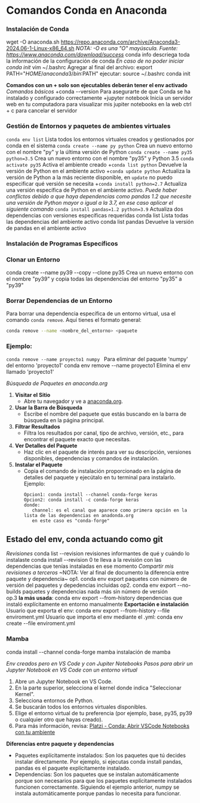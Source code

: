 # Comandos Conda en Anaconda
### Instalación de Conda
wget -O anaconda.sh https://repo.anaconda.com/archive/Anaconda3-2024.06-1-Linux-x86_64.sh _NOTA: -O es una "O" mayúscula._ _Fuente: https://www.anaconda.com/download/success_
conda info      descriega toda la información de la configuración de conda
_En caso de no poder iniciar conda init_
    vim ~/.bashrc
    Agregar al final del archivo:
    export PATH="$HOME/anaconda3/bin:$PATH"
    ejecutar:
    source ~/.bashrc
    conda init

**Comandos con un + solo son ejecutables deberán tener el env activado**
_Comandos básicos_ 
+conda --version		Para asegurarte de que Conda se ha instalado y configurado correctamente
+jupyter notebook       Inicia un servidor web en tu computadora para visualizar mis jupiter notebooks en la web
ctrl + c para cancelar el servidor

### Gestión de Entornos y paquetes de ambientes virtuales
`conda env list` 		                    Lista todos los entornos virtuales creados y gestionados por conda en el sistema
`conda create --name py python`			Crea un nuevo entorno con el nombre "py" y la última versión de Python
`conda create --name py35 python=3.5`		Crea un nuevo entorno con el nombre "py35" y Python 3.5
`conda activate py35`                     Activa el ambiente creado
+`conda list python`				        Devuelve la versión de Python en el ambiente activo
+`conda update python`				        Actualiza la versión de Python a la más reciente disponible, en `update` no puedo especificar qué versión se necesita
+`conda install python=2.7`			    Actualiza una versión específica de Python en el ambiente activo. _Puede haber conflictos debido a que haya dependencias como pandas 1.2 que necesite una versión de Python mayor o igual a la 3.7, en ese caso aplicar el siguiente comando_
`conda install pandas=1.2 python=3.9`		Actualiza dos dependencias con versiones específicas requeridas
conda list					            Lista todas las dependencias del ambiente activo
conda list pandas				        Devuelve la versión de pandas en el ambiente activo

### Instalación de Programas Específicos

### Clonar un Entorno
conda create --name py39 --copy --clone py35	Crea un nuevo entorno con el nombre "py39" y copia todas las dependencias del entorno "py35" a "py39"

### Borrar Dependencias de un Entorno
Para borrar una dependencia específica de un entorno virtual, usa el comando `conda remove`. Aquí tienes el formato general:
```sh
conda remove --name <nombre_del_entorno> <paquete
```
### Ejemplo:
`conda remove --name proyecto1 numpy `    Para eliminar del paquete 'numpy' del entorno 'proyecto1'
conda env remove --name proyecto1      Elimina el env llamado 'proyecto1'

_Búsqueda de Paquetes en anaconda.org_
1. **Visitar el Sitio**
   - Abre tu navegador y ve a [anaconda.org](https://anaconda.org).
2. **Usar la Barra de Búsqueda**
   - Escribe el nombre del paquete que estás buscando en la barra de búsqueda en la página principal.
3. **Filtrar Resultados**
   - Filtra los resultados por canal, tipo de archivo, versión, etc., para encontrar el paquete exacto que necesitas.
4. **Ver Detalles del Paquete**
   - Haz clic en el paquete de interés para ver su descripción, versiones disponibles, dependencias y comandos de instalación.
5. **Instalar el Paquete**
   - Copia el comando de instalación proporcionado en la página de detalles del paquete y ejecútalo en tu terminal para instalarlo. Ejemplo:
     ```ejemplo:
     Opcion1: conda install --channel conda-forge keras
     Opcion2: conda install -c conda-forge keras
     donde: 
        channel: es el canal que aparece como primera opción en la lista de las dependencias en anadonda.org
        en este caso es "conda-forge"
     ```
## Estado del env, conda actuando como git
_Revisiones_
conda list --revision       revisiones informantes de qué y cuándo lo instalaste
conda install --revision 0  te lleva a la revisión con las dependencias que tenías instaladas en ese momento 
_Compartir mis revisiones a terceros_
~NOTA: Ver al final de documento la diferencia entre paquete y dependencia~
op1. conda env export                paquetes con número de versión del paquetes y depedencias incluidas 
op2. conda env export --no-builds    paquetes y dependencias nada más sin número de versión  
op.3 **la más usada**: conda env export --from-history dependencias que instaló explícitamente en entorno manualmente
**Exportación e instalación**
Usuario que exporta el env:
conda env export --from-history --file enviroment.yml
Usuario que importa el env mediante el .yml:
conda env create --file enviroment.yml

### Mamba
conda install --channel conda-forge mamba   instalación de mamba

_Env creados pero en VS Code y con Jupiter Notebooks_
_Pasos para abrir un Jupyter Notebook en VS Code con un entorno virtual_
1. Abre un Jupyter Notebook en VS Code.
2. En la parte superior, selecciona el kernel donde indica "Seleccionar Kernel".
3. Selecciona entornos de Python.
4. Se buscarán todos los entornos virtuales disponibles.
5. Elige el entorno virtual de tu preferencia (por ejemplo, base, py35, py39 o cualquier otro que hayas creado).
6. Para más información, revisa: [Platzi - Conda: Abrir VSCode Notebooks con tu ambiente](https://platzi.com/home/clases/2434-jupyter-notebook/40396-conda-abrir-vscode-notebooks-con-tu-ambiente/)


**Diferencias entre paquete y dependencias**
* Paquetes explícitamente instalados: Son los paquetes que tú decides instalar directamente. Por ejemplo, si ejecutas conda install pandas, pandas es el paquete explícitamente instalado.
* Dependencias: Son los paquetes que se instalan automáticamente porque son necesarios para que los paquetes explícitamente instalados funcionen correctamente. Siguiendo el ejemplo anterior, numpy se instala automáticamente porque pandas lo necesita para funcionar.
